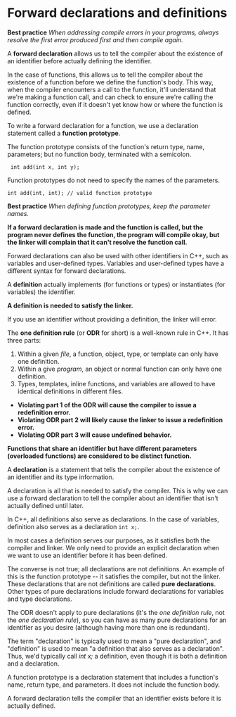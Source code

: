 # Forward declarations and definitions

**Best practice**
_When addressing compile errors in your programs, always resolve the first error produced first and then compile again._

A **forward declaration** allows us to tell the compiler about the existence of an identifier before actually defining the identifier.

In the case of functions, this allows us to tell the compiler about the existence of a function before we define the function's body. This way, when the compiler encounters a call to the function, it'll understand that we're making a function call, and can check to ensure we're calling the function correctly, even if it doesn't yet know how or where the function is defined.

To write a forward declaration for a function, we use a declaration statement called a **function prototype**. 

The function prototype consists of the function's return type, name, parameters; but no function body, terminated with a semicolon.

` int add(int x, int y);`  

Function prototypes do not need to specify the names of the parameters.

` int add(int, int); // valid function prototype `  

**Best practice**
_When defining function prototypes, keep the parameter names._

**If a forward declaration is made and the function is called, but the program never defines the function, the program will compile okay, but the linker will complain that it can't resolve the function call.**

Forward declarations can also be used with other identifiers in C++, such as variables and user-defined types. Variables and user-defined types have a different syntax for forward declarations.

A **definition** actually implements (for functions or types) or instantiates (for variables) the identifier.

**A definition is needed to satisfy the linker.**

If you use an identifier without providing a definition, the linker will error.

The **one definition rule** (or **ODR** for short) is a well-known rule in C++. It has three parts:

1. Within a given _file_, a function, object, type, or template can only have one definition.
1. Within a give _program_, an object or normal function can only have one definition.
1. Types, templates, inline functions, and variables are allowed to have identical definitions in different files. 

* **Violating part 1 of the ODR will cause the compiler to issue a redefinition error.**
* **Violating ODR part 2 will likely cause the linker to issue a redefinition error.**
* **Violating ODR part 3 will cause undefined behavior.**

**Functions that share an identifier but have different parameters (overloaded functions) are considered to be distinct function.**

A **declaration** is a statement that tells the compiler about the existence of an identifier and its type information.

A declaration is all that is needed to satisfy the compiler. This is why we can use a forward declaration to tell the compiler about an identifier that isn't actually defined until later.

In C++, all definitions also serve as declarations. In the case of variables, definition also serves as a declaration `int x;`. 

In most cases a definition serves our purposes, as it satisfies both the compiler and linker. We only need to provide an explicit declaration when we want to use an identifier before it has been defined.

The converse is not true; all declarations are not definitions. An example of this is the function prototype -- it satisfies the compiler, but not the linker. These declarations that are not definitions are called **pure declarations**. Other types of pure declarations include forward declarations for variables and type declarations.

The ODR doesn't apply to pure declarations (it's the _one definition rule_, not the _one declaration rule_), so you can have as many pure declarations for an identifier as you desire (although having more than one is redundant).

The term "declaration" is typically used to mean a "pure declaration", and "definition" is used to mean "a definition that also serves as a declaration". Thus, we'd typically call _int x;_ a definition, even though it is both a definition and a declaration.


A function prototype is a declaration statement that includes a function's name, return type, and parameters. It does not include the function body.

A forward declaration tells the compiler that an identifier exists before it is actually defined.
